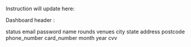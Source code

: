 Instruction will update here:

Dashboard header :

status	email	password	name	rounds	venues	city	state	address	postcode	phone_number	card_number	month	year	cvv
